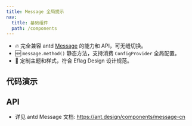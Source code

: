 ```yaml
---
title: Message 全局提示
nav:
  title: 基础组件
  path: /components
---
```


- 🔥 完全兼容 antd [Message](https://ant.design/components/message-cn) 的能力和 API，可无缝切换。
- 🆕 `message.method()` 静态方法，支持消费 `ConfigProvider` 全局配置。
- 💄 定制主题和样式，符合 Eflag Design 设计规范。

## 代码演示

<code src="./demo/basic.tsx" title="基本"></code>

## API

- 详见 antd Message 文档: https://ant.design/components/message-cn
